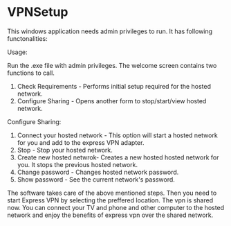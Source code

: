 # VPNSetup

This windows application needs admin privileges to run. It has following functonalities:

Usage:

Run the .exe file with admin privileges. 
The welcome screen contains two functions to call.
1. Check Requirements - Performs initial setup required for the hosted network.
2. Configure Sharing - Opens another form to stop/start/view hosted network.

Configure Sharing:
1. Connect your hosted network - This option will start a hosted network for you and add to the express VPN adapter.
2. Stop - Stop your hosted network.
3. Create new hosted netwrok-  Creates a new hosted hosted network for you. It stops the previous hosted network.
4. Change password -  Changes hosted network password.
5. Show password - See the current network's password.

The software takes care of the above mentioned steps. Then you need to start Express VPN by selecting the preffered location.
The vpn is shared now. You can connect your TV and phone and other computer to the hosted network and enjoy the benefits of express vpn over the shared network.
